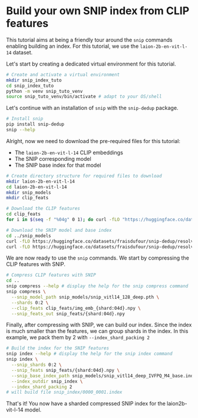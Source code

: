 # Build your own SNIP index from CLIP features

This tutorial aims at being a friendly tour around the `snip` commands enabling building an index.
For this tutorial, we use the `laion-2b-en-vit-l-14` dataset.

Let's start by creating a dedicated virtual environment for this tutorial.

```sh
# Create and activate a virtual environment
mkdir snip_index_tuto
cd snip_index_tuto
python -m venv snip_tuto_venv
source snip_tuto_venv/bin/activate # adapt to your OS/shell
```

Let's continue with an installation of `snip` with the `snip-dedup` package.

```sh
# Install snip
pip install snip-dedup
snip --help
```

Alright, now we need to download the pre-required files for this tutorial:

- The `laion-2b-en-vit-l-14` CLIP embeddings
- The SNIP corresponding model
- The SNIP base index for that model

```sh
# Create directory structure for required files to download
mkdir laion-2b-en-vit-l-14
cd laion-2b-en-vit-l-14
mkdir snip_models
mkdir clip_feats

# Download the CLIP features
cd clip_feats
for i in $(seq -f "%04g" 0 1); do curl -fLO "https://huggingface.co/datasets/laion/laion2b-en-vit-l-14-embeddings/resolve/main/img_emb/img_emb_$i.npy"; done

# Download the SNIP model and base index
cd ../snip_models
curl -fLO https://huggingface.co/datasets/fraisdufour/snip-dedup/resolve/main/models/snip_vitl14_128_deep.pth
curl -fLO https://huggingface.co/datasets/fraisdufour/snip-dedup/resolve/main/index/snip_vitl14_deep_IVFPQ_M4_base.index
```

We are now ready to use the `snip` commands.
We start by compressing the CLIP features with SNIP.

```sh
# Compress CLIP features with SNIP
cd ..
snip compress --help # display the help for the snip compress command
snip compress \
  --snip_model_path snip_models/snip_vitl14_128_deep.pth \
  --shards 0:2 \
  --clip_feats clip_feats/img_emb_{shard:04d}.npy \
  --snip_feats_out snip_feats/{shard:04d}.npy
```

Finally, after compressing with SNIP, we can build our index.
Since the index is much smaller than the features, we can group shards in the index.
In this example, we pack them by 2 with `--index_shard_packing 2`

```sh
# Build the index for the SNIP features
snip index --help # display the help for the snip index command
snip index \
  --snip_shards 0:2 \
  --snip_feats snip_feats/{shard:04d}.npy \
  --snip_base_index_path snip_models/snip_vitl14_deep_IVFPQ_M4_base.index \
  --index_outdir snip_index \
  --index_shard_packing 2
# will build file snip_index/0000_0001.index
```

That's it!
You now have a sharded compressed SNIP index for the laion2b-vit-l-14 model.
